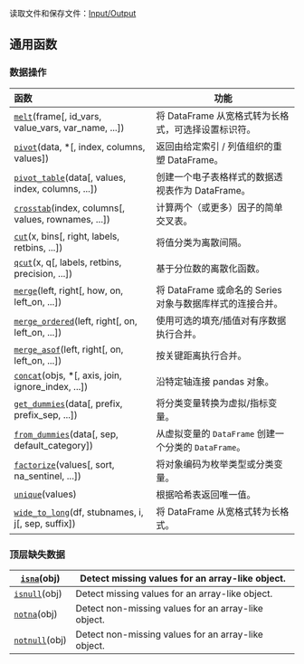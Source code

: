 读取文件和保存文件：[Input/Output](https://pandas.pydata.org/docs/reference/io.html)

## 通用函数

### 数据操作
| 函数 | 功能 |
| :----------------------------------------------------------- | ------------------------------------------------------------ |
| [`melt`](https://pandas.pydata.org/docs/reference/api/pandas.melt.html#pandas.melt)(frame[, id_vars, value_vars, var_name, ...]) | 将 DataFrame 从宽格式转为长格式，可选择设置标识符。          |
| [`pivot`](https://pandas.pydata.org/docs/reference/api/pandas.pivot.html#pandas.pivot)(data, *[, index, columns, values]) | 返回由给定索引 / 列值组织的重塑 DataFrame。 |
| [`pivot_table`](https://pandas.pydata.org/docs/reference/api/pandas.pivot_table.html#pandas.pivot_table)(data[, values, index, columns, ...]) | 创建一个电子表格样式的数据透视表作为 DataFrame。 |
| [`crosstab`](https://pandas.pydata.org/docs/reference/api/pandas.crosstab.html#pandas.crosstab)(index, columns[, values, rownames, ...]) | 计算两个（或更多）因子的简单交叉表。 |
| [`cut`](https://pandas.pydata.org/docs/reference/api/pandas.cut.html#pandas.cut)(x, bins[, right, labels, retbins, ...]) | 将值分类为离散间隔。                |
| [`qcut`](https://pandas.pydata.org/docs/reference/api/pandas.qcut.html#pandas.qcut)(x, q[, labels, retbins, precision, ...]) | 基于分位数的离散化函数。          |
| [`merge`](https://pandas.pydata.org/docs/reference/api/pandas.merge.html#pandas.merge)(left, right[, how, on, left_on, ...]) | 将 DataFrame 或命名的 Series 对象与数据库样式的连接合并。 |
| [`merge_ordered`](https://pandas.pydata.org/docs/reference/api/pandas.merge_ordered.html#pandas.merge_ordered)(left, right[, on, left_on, ...]) | 使用可选的填充/插值对有序数据执行合并。 |
| [`merge_asof`](https://pandas.pydata.org/docs/reference/api/pandas.merge_asof.html#pandas.merge_asof)(left, right[, on, left_on, ...]) | 按关键距离执行合并。                   |
| [`concat`](https://pandas.pydata.org/docs/reference/api/pandas.concat.html#pandas.concat)(objs, *[, axis, join, ignore_index, ...]) | 沿特定轴连接 pandas 对象。 |
| [`get_dummies`](https://pandas.pydata.org/docs/reference/api/pandas.get_dummies.html#pandas.get_dummies)(data[, prefix, prefix_sep, ...]) | 将分类变量转换为虚拟/指标变量。 |
| [`from_dummies`](https://pandas.pydata.org/docs/reference/api/pandas.from_dummies.html#pandas.from_dummies)(data[, sep, default_category]) | 从虚拟变量的 `DataFrame` 创建一个分类的 `DataFrame`。 |
| [`factorize`](https://pandas.pydata.org/docs/reference/api/pandas.factorize.html#pandas.factorize)(values[, sort, na_sentinel, ...]) | 将对象编码为枚举类型或分类变量。 |
| [`unique`](https://pandas.pydata.org/docs/reference/api/pandas.unique.html#pandas.unique)(values) | 根据哈希表返回唯一值。       |
| [`wide_to_long`](https://pandas.pydata.org/docs/reference/api/pandas.wide_to_long.html#pandas.wide_to_long)(df, stubnames, i, j[, sep, suffix]) | 将 DataFrame 从宽格式转为长格式。 |

### 顶层缺失数据

| [`isna`](https://pandas.pydata.org/docs/reference/api/pandas.isna.html#pandas.isna)(obj) | Detect missing values for an array-like object.     |
| ------------------------------------------------------------ | --------------------------------------------------- |
| [`isnull`](https://pandas.pydata.org/docs/reference/api/pandas.isnull.html#pandas.isnull)(obj) | Detect missing values for an array-like object.     |
| [`notna`](https://pandas.pydata.org/docs/reference/api/pandas.notna.html#pandas.notna)(obj) | Detect non-missing values for an array-like object. |
| [`notnull`](https://pandas.pydata.org/docs/reference/api/pandas.notnull.html#pandas.notnull)(obj) | Detect non-missing values for an array-like object. |
